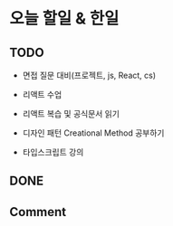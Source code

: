 # 오늘 할일 & 한일

## TODO

- 면접 질문 대비(프로젝트, js, React, cs)

- 리액트 수업

- 리액트 복습 및 공식문서 읽기

- 디자인 패턴 Creational Method 공부하기

- 타입스크립트 강의

## DONE

## Comment
